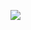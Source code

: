 ![](肥皂盒.png![肥皂盒](https://user-images.githubusercontent.com/82363284/114493251-cadf2000-9c4c-11eb-967e-fb149c2c5d9e.png)
)
